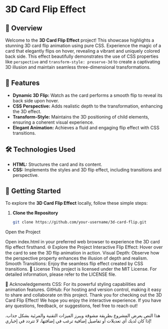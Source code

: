 # 3D Card Flip Effect

## 🌟 Overview

Welcome to the **3D Card Flip Effect** project! This showcase highlights a stunning 3D card flip animation using pure CSS. Experience the magic of a card that elegantly flips on hover, revealing a vibrant and uniquely colored back side. This effect beautifully demonstrates the use of CSS properties like `perspective` and `transform-style: preserve-3d` to create a captivating 3D illusion and maintain seamless three-dimensional transformations.

## 🎨 Features

- **Dynamic 3D Flip:** Watch as the card performs a smooth flip to reveal its back side upon hover.
- **CSS Perspective:** Adds realistic depth to the transformation, enhancing the 3D effect.
- **Transform-Style:** Maintains the 3D positioning of child elements, ensuring a coherent visual experience.
- **Elegant Animation:** Achieves a fluid and engaging flip effect with CSS transitions.

## 🛠 Technologies Used

- **HTML:** Structures the card and its content.
- **CSS:** Implements the styles and 3D flip effect, including transitions and perspective.

## 🚀 Getting Started

To explore the **3D Card Flip Effect** locally, follow these simple steps:

1. **Clone the Repository**

   ```bash
   git clone https://github.com/your-username/3d-card-flip.git
Open the Project

Open index.html in your preferred web browser to experience the 3D card flip effect firsthand.
🌐 Explore the Project
Interactive Flip Effect: Hover over the card to see the 3D flip animation in action.
Visual Depth: Observe how the perspective property enhances the illusion of depth and realism.
Smooth Transitions: Enjoy the seamless flip effect created by CSS transitions.
📜 License
This project is licensed under the MIT License. For detailed information, please refer to the LICENSE file.

🙏 Acknowledgements
CSS: For its powerful styling capabilities and animation features.
GitHub: For hosting and version control, making it easy to share and collaborate on this project.
Thank you for checking out the 3D Card Flip Effect! We hope you enjoy the interactive experience. If you have any questions, feedback, or suggestions, feel free to reach out!


هذا النص يعرض المشروع بطريقة مشوقة ويبرز الميزات التقنية والمرئية بشكل جذاب. إذا كان لديك أي تعديلات أو تفاصيل إضافية ترغب في إضافتها، لا تتردد في إخباري!
